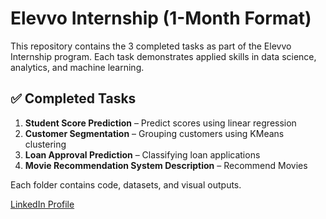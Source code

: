 # Elevvo Internship (1-Month Format)

This repository contains the 3 completed tasks as part of the Elevvo Internship program. Each task demonstrates applied skills in data science, analytics, and machine learning.

## ✅ Completed Tasks

1. **Student Score Prediction** – Predict scores using linear regression  
2. **Customer Segmentation** – Grouping customers using KMeans clustering  
3. **Loan Approval Prediction** – Classifying loan applications
4. **Movie Recommendation System Description** – Recommend Movies
   
Each folder contains code, datasets, and visual outputs.

[LinkedIn Profile](https://www.linkedin.com/in/zeyadmahmoud110)
